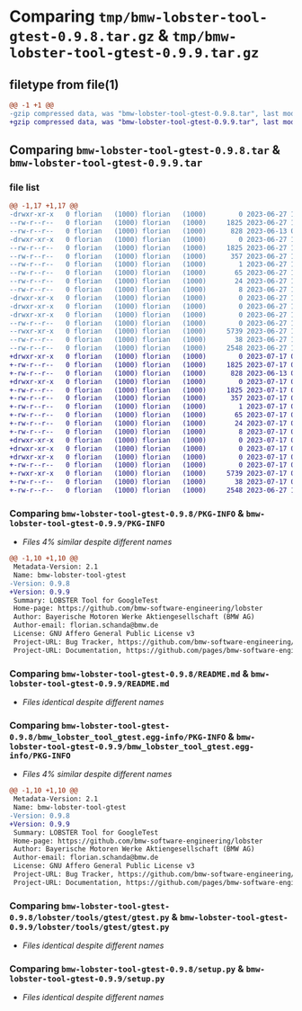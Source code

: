# Comparing `tmp/bmw-lobster-tool-gtest-0.9.8.tar.gz` & `tmp/bmw-lobster-tool-gtest-0.9.9.tar.gz`

## filetype from file(1)

```diff
@@ -1 +1 @@
-gzip compressed data, was "bmw-lobster-tool-gtest-0.9.8.tar", last modified: Tue Jun 27 13:44:46 2023, max compression
+gzip compressed data, was "bmw-lobster-tool-gtest-0.9.9.tar", last modified: Mon Jul 17 08:49:41 2023, max compression
```

## Comparing `bmw-lobster-tool-gtest-0.9.8.tar` & `bmw-lobster-tool-gtest-0.9.9.tar`

### file list

```diff
@@ -1,17 +1,17 @@
-drwxr-xr-x   0 florian   (1000) florian   (1000)        0 2023-06-27 13:44:46.182418 bmw-lobster-tool-gtest-0.9.8/
--rw-r--r--   0 florian   (1000) florian   (1000)     1825 2023-06-27 13:44:46.182418 bmw-lobster-tool-gtest-0.9.8/PKG-INFO
--rw-r--r--   0 florian   (1000) florian   (1000)      828 2023-06-13 09:17:37.000000 bmw-lobster-tool-gtest-0.9.8/README.md
-drwxr-xr-x   0 florian   (1000) florian   (1000)        0 2023-06-27 13:44:46.182418 bmw-lobster-tool-gtest-0.9.8/bmw_lobster_tool_gtest.egg-info/
--rw-r--r--   0 florian   (1000) florian   (1000)     1825 2023-06-27 13:44:46.000000 bmw-lobster-tool-gtest-0.9.8/bmw_lobster_tool_gtest.egg-info/PKG-INFO
--rw-r--r--   0 florian   (1000) florian   (1000)      357 2023-06-27 13:44:46.000000 bmw-lobster-tool-gtest-0.9.8/bmw_lobster_tool_gtest.egg-info/SOURCES.txt
--rw-r--r--   0 florian   (1000) florian   (1000)        1 2023-06-27 13:44:46.000000 bmw-lobster-tool-gtest-0.9.8/bmw_lobster_tool_gtest.egg-info/dependency_links.txt
--rw-r--r--   0 florian   (1000) florian   (1000)       65 2023-06-27 13:44:46.000000 bmw-lobster-tool-gtest-0.9.8/bmw_lobster_tool_gtest.egg-info/entry_points.txt
--rw-r--r--   0 florian   (1000) florian   (1000)       24 2023-06-27 13:44:46.000000 bmw-lobster-tool-gtest-0.9.8/bmw_lobster_tool_gtest.egg-info/requires.txt
--rw-r--r--   0 florian   (1000) florian   (1000)        8 2023-06-27 13:44:46.000000 bmw-lobster-tool-gtest-0.9.8/bmw_lobster_tool_gtest.egg-info/top_level.txt
-drwxr-xr-x   0 florian   (1000) florian   (1000)        0 2023-06-27 13:44:46.182418 bmw-lobster-tool-gtest-0.9.8/lobster/
-drwxr-xr-x   0 florian   (1000) florian   (1000)        0 2023-06-27 13:44:46.182418 bmw-lobster-tool-gtest-0.9.8/lobster/tools/
-drwxr-xr-x   0 florian   (1000) florian   (1000)        0 2023-06-27 13:44:46.182418 bmw-lobster-tool-gtest-0.9.8/lobster/tools/gtest/
--rw-r--r--   0 florian   (1000) florian   (1000)        0 2023-06-27 13:44:45.000000 bmw-lobster-tool-gtest-0.9.8/lobster/tools/gtest/__init__.py
--rwxr-xr-x   0 florian   (1000) florian   (1000)     5739 2023-06-27 13:44:45.000000 bmw-lobster-tool-gtest-0.9.8/lobster/tools/gtest/gtest.py
--rw-r--r--   0 florian   (1000) florian   (1000)       38 2023-06-27 13:44:46.182418 bmw-lobster-tool-gtest-0.9.8/setup.cfg
--rw-r--r--   0 florian   (1000) florian   (1000)     2548 2023-06-27 13:44:26.000000 bmw-lobster-tool-gtest-0.9.8/setup.py
+drwxr-xr-x   0 florian   (1000) florian   (1000)        0 2023-07-17 08:49:41.606618 bmw-lobster-tool-gtest-0.9.9/
+-rw-r--r--   0 florian   (1000) florian   (1000)     1825 2023-07-17 08:49:41.606618 bmw-lobster-tool-gtest-0.9.9/PKG-INFO
+-rw-r--r--   0 florian   (1000) florian   (1000)      828 2023-06-13 09:17:37.000000 bmw-lobster-tool-gtest-0.9.9/README.md
+drwxr-xr-x   0 florian   (1000) florian   (1000)        0 2023-07-17 08:49:41.606618 bmw-lobster-tool-gtest-0.9.9/bmw_lobster_tool_gtest.egg-info/
+-rw-r--r--   0 florian   (1000) florian   (1000)     1825 2023-07-17 08:49:41.000000 bmw-lobster-tool-gtest-0.9.9/bmw_lobster_tool_gtest.egg-info/PKG-INFO
+-rw-r--r--   0 florian   (1000) florian   (1000)      357 2023-07-17 08:49:41.000000 bmw-lobster-tool-gtest-0.9.9/bmw_lobster_tool_gtest.egg-info/SOURCES.txt
+-rw-r--r--   0 florian   (1000) florian   (1000)        1 2023-07-17 08:49:41.000000 bmw-lobster-tool-gtest-0.9.9/bmw_lobster_tool_gtest.egg-info/dependency_links.txt
+-rw-r--r--   0 florian   (1000) florian   (1000)       65 2023-07-17 08:49:41.000000 bmw-lobster-tool-gtest-0.9.9/bmw_lobster_tool_gtest.egg-info/entry_points.txt
+-rw-r--r--   0 florian   (1000) florian   (1000)       24 2023-07-17 08:49:41.000000 bmw-lobster-tool-gtest-0.9.9/bmw_lobster_tool_gtest.egg-info/requires.txt
+-rw-r--r--   0 florian   (1000) florian   (1000)        8 2023-07-17 08:49:41.000000 bmw-lobster-tool-gtest-0.9.9/bmw_lobster_tool_gtest.egg-info/top_level.txt
+drwxr-xr-x   0 florian   (1000) florian   (1000)        0 2023-07-17 08:49:41.606618 bmw-lobster-tool-gtest-0.9.9/lobster/
+drwxr-xr-x   0 florian   (1000) florian   (1000)        0 2023-07-17 08:49:41.606618 bmw-lobster-tool-gtest-0.9.9/lobster/tools/
+drwxr-xr-x   0 florian   (1000) florian   (1000)        0 2023-07-17 08:49:41.606618 bmw-lobster-tool-gtest-0.9.9/lobster/tools/gtest/
+-rw-r--r--   0 florian   (1000) florian   (1000)        0 2023-07-17 08:49:41.000000 bmw-lobster-tool-gtest-0.9.9/lobster/tools/gtest/__init__.py
+-rwxr-xr-x   0 florian   (1000) florian   (1000)     5739 2023-07-17 08:49:41.000000 bmw-lobster-tool-gtest-0.9.9/lobster/tools/gtest/gtest.py
+-rw-r--r--   0 florian   (1000) florian   (1000)       38 2023-07-17 08:49:41.606618 bmw-lobster-tool-gtest-0.9.9/setup.cfg
+-rw-r--r--   0 florian   (1000) florian   (1000)     2548 2023-06-27 13:44:26.000000 bmw-lobster-tool-gtest-0.9.9/setup.py
```

### Comparing `bmw-lobster-tool-gtest-0.9.8/PKG-INFO` & `bmw-lobster-tool-gtest-0.9.9/PKG-INFO`

 * *Files 4% similar despite different names*

```diff
@@ -1,10 +1,10 @@
 Metadata-Version: 2.1
 Name: bmw-lobster-tool-gtest
-Version: 0.9.8
+Version: 0.9.9
 Summary: LOBSTER Tool for GoogleTest
 Home-page: https://github.com/bmw-software-engineering/lobster
 Author: Bayerische Motoren Werke Aktiengesellschaft (BMW AG)
 Author-email: florian.schanda@bmw.de
 License: GNU Affero General Public License v3
 Project-URL: Bug Tracker, https://github.com/bmw-software-engineering/lobster/issues
 Project-URL: Documentation, https://github.com/pages/bmw-software-engineering/lobster/
```

### Comparing `bmw-lobster-tool-gtest-0.9.8/README.md` & `bmw-lobster-tool-gtest-0.9.9/README.md`

 * *Files identical despite different names*

### Comparing `bmw-lobster-tool-gtest-0.9.8/bmw_lobster_tool_gtest.egg-info/PKG-INFO` & `bmw-lobster-tool-gtest-0.9.9/bmw_lobster_tool_gtest.egg-info/PKG-INFO`

 * *Files 4% similar despite different names*

```diff
@@ -1,10 +1,10 @@
 Metadata-Version: 2.1
 Name: bmw-lobster-tool-gtest
-Version: 0.9.8
+Version: 0.9.9
 Summary: LOBSTER Tool for GoogleTest
 Home-page: https://github.com/bmw-software-engineering/lobster
 Author: Bayerische Motoren Werke Aktiengesellschaft (BMW AG)
 Author-email: florian.schanda@bmw.de
 License: GNU Affero General Public License v3
 Project-URL: Bug Tracker, https://github.com/bmw-software-engineering/lobster/issues
 Project-URL: Documentation, https://github.com/pages/bmw-software-engineering/lobster/
```

### Comparing `bmw-lobster-tool-gtest-0.9.8/lobster/tools/gtest/gtest.py` & `bmw-lobster-tool-gtest-0.9.9/lobster/tools/gtest/gtest.py`

 * *Files identical despite different names*

### Comparing `bmw-lobster-tool-gtest-0.9.8/setup.py` & `bmw-lobster-tool-gtest-0.9.9/setup.py`

 * *Files identical despite different names*

